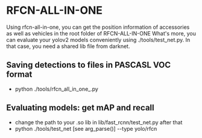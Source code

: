 # RFCN-ALL-IN-ONE

Using rfcn-all-in-one, you can get the position information of accessories as well as vehicles
in the root folder of RFCN-ALL-IN-ONE
What's more, you can evaluate your yolov2 models conveniently using ./tools/test_net.py. In that case, you need a shared lib file from darknet.

## Saving detections to files in PASCASL VOC format
* python ./tools/rfcn_all_in_one_.py

## Evaluating models: get mAP and recall 
* change the path to your .so lib in lib/fast_rcnn/test_net.py 
after that
* python ./tools/test_net [see arg_parse()] --type yolo/rfcn 
